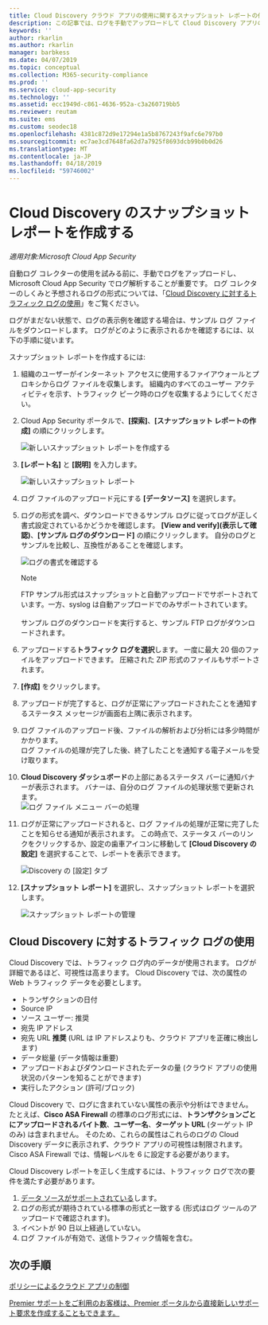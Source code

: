 ```yaml
---
title: Cloud Discovery クラウド アプリの使用に関するスナップショット レポートの作成
description: この記事では、ログを手動でアップロードして Cloud Discovery アプリのスナップショット レポートを作成する方法について説明します。
keywords: ''
author: rkarlin
ms.author: rkarlin
manager: barbkess
ms.date: 04/07/2019
ms.topic: conceptual
ms.collection: M365-security-compliance
ms.prod: ''
ms.service: cloud-app-security
ms.technology: ''
ms.assetid: ecc1949d-c861-4636-952a-c3a260719bb5
ms.reviewer: reutam
ms.suite: ems
ms.custom: seodec18
ms.openlocfilehash: 4381c872d9e17294e1a5b8767243f9afc6e797b0
ms.sourcegitcommit: ec7ae3cd7648fa62d7a7925f8693dcb99b0b0d26
ms.translationtype: MT
ms.contentlocale: ja-JP
ms.lasthandoff: 04/18/2019
ms.locfileid: "59746002"
---
```

# <a name="create-snapshot-cloud-discovery-reports"></a>Cloud Discovery のスナップショット レポートを作成する

*適用対象:Microsoft Cloud App Security*

自動ログ コレクターの使用を試みる前に、手動でログをアップロードし、Microsoft Cloud App Security でログ解析することが重要です。 ログ コレクターのしくみと予想されるログの形式については、「[Cloud Discovery に対するトラフィック ログの使用](#log-format)」をご覧ください。

ログがまだない状態で、ログの表示例を確認する場合は、サンプル ログ ファイルをダウンロードします。 ログがどのように表示されるかを確認するには、以下の手順に従います。


スナップショット レポートを作成するには:
  
1. 組織のユーザーがインターネット アクセスに使用するファイアウォールとプロキシからログ ファイルを収集します。 組織内のすべてのユーザー アクティビティを示す、トラフィック ピーク時のログを収集するようにしてください。  
  
2. Cloud App Security ポータルで、**[探索]**、**[スナップショット レポートの作成]** の順にクリックします。  
  
   ![新しいスナップショット レポートを作成する](./media/create-new-snapshot-report.png)
     
3. **[レポート名]** と **[説明]** を入力します。
  
    ![新しいスナップショット レポート](./media/new-snapshot-report.png) 

4. ログ ファイルのアップロード元にする **[データソース]** を選択します。  
  
5. ログの形式を調べ、ダウンロードできるサンプル ログに従ってログが正しく書式設定されているかどうかを確認します。 **[View and verify]\(表示して確認\)**、**[サンプル ログのダウンロード]** の順にクリックします。 自分のログとサンプルを比較し、互換性があることを確認します。 

   ![ログの書式を確認する](./media/cloud-discovery-snapshot-verify.png)  

   > [!NOTE]
   > FTP サンプル形式はスナップショットと自動アップロードでサポートされています。一方、syslog は自動アップロードでのみサポートされています。<br></br>
   サンプル ログのダウンロードを実行すると、サンプル FTP ログがダウンロードされます。


6. アップロードする**トラフィック ログを選択**します。 一度に最大 20 個のファイルをアップロードできます。 圧縮された ZIP 形式のファイルもサポートされます。  
  
7. **[作成]** をクリックします。  

8. アップロードが完了すると、ログが正常にアップロードされたことを通知するステータス メッセージが画面右上隅に表示されます。  
  
9. ログ ファイルのアップロード後、ファイルの解析および分析には多少時間がかかります。  
   ログ ファイルの処理が完了した後、終了したことを通知する電子メールを受け取ります。 
  
10. **Cloud Discovery ダッシュボード**の上部にあるステータス バーに通知バナーが表示されます。 バナーは、自分のログ ファイルの処理状態で更新されます。  
    ![ログ ファイル メニュー バーの処理](./media/processing-log-file-menu-bar.png) 
   
11. ログが正常にアップロードされると、ログ ファイルの処理が正常に完了したことを知らせる通知が表示されます。 この時点で、ステータス バーのリンクをクリックするか、設定の歯車アイコンに移動して **[Cloud Discovery の設定]** を選択することで、レポートを表示できます。   
  
     ![Discovery の [設定] タブ](./media/discovery-settings-tab.png)
12. **[スナップショット レポート]** を選択し、スナップショット レポートを選択します。
 
     ![スナップショット レポートの管理](./media/snapshot-report-managment.png)

  
## Cloud Discovery に対するトラフィック ログの使用 <a name="log-format"></a>
Cloud Discovery では、トラフィック ログ内のデータが使用されます。 ログが詳細であるほど、可視性は高まります。 Cloud Discovery では、次の属性の Web トラフィック データを必要とします。
- トランザクションの日付
- Source IP
- ソース ユーザー: 推奨
- 宛先 IP アドレス
- 宛先 URL **推奨** (URL は IP アドレスよりも、クラウド アプリを正確に検出します)
- データ総量 (データ情報は重要)
- アップロードおよびダウンロードされたデータの量 (クラウド アプリの使用状況のパターンを知ることができます)
- 実行したアクション (許可/ブロック)

Cloud Discovery で、ログに含まれていない属性の表示や分析はできません。
たとえば、**Cisco ASA Firewall** の標準のログ形式には、**トランザクションごとにアップロードされるバイト数**、**ユーザー名**、**ターゲット URL** (ターゲット IP のみ) は含まれません。
そのため、これらの属性はこれらのログの Cloud Discovery データに表示されず、クラウド アプリの可視性は制限されます。 Cisco ASA Firewall では、情報レベルを 6 に設定する必要があります。 


Cloud Discovery レポートを正しく生成するには、トラフィック ログで次の要件を満たす必要があります。
1. [データ ソースがサポートされている](set-up-cloud-discovery.md#supported-firewalls-and-proxies)します。
2. ログの形式が期待されている標準の形式と一致する (形式はログ ツールのアップロードで確認されます)。
3. イベントが 90 日以上経過していない。
4. ログ ファイルが有効で、送信トラフィック情報を含む。


 
## <a name="next-steps"></a>次の手順  
[ポリシーによるクラウド アプリの制御](control-cloud-apps-with-policies.md)   

[Premier サポートをご利用のお客様は、Premier ポータルから直接新しいサポート要求を作成することもできます。](https://premier.microsoft.com/)  
    
      
  
